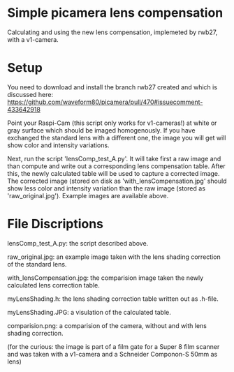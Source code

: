 # Simple picamera lens compensation
Calculating and using the new lens compensation, implemeted by rwb27, with a v1-camera.

# Setup
You need to download and install the branch rwb27 created and which is discussed here: https://github.com/waveform80/picamera/pull/470#issuecomment-433642918

Point your Raspi-Cam (this script only works for v1-cameras!) at white or gray surface which should be imaged homogenously. If you have exchanged the standard lens with a different one, the image you will get will show color and intensity variations.

Next, run the script 'lensComp_test_A.py'. It will take first a raw image and than compute and write out a corresponding lens compensation table. After this, the newly calculated table will be used to capture a corrected image. The corrected image (stored on disk as 'with_lensCompensation.jpg' should show less color and intensity variation than the raw image (stored as 'raw_original.jpg'). Example images are available above.

# File Discriptions
lensComp_test_A.py: the script described above.

raw_original.jpg: an example image taken with the lens shading correction of the standard lens.

with_lensCompensation.jpg: the comparision image taken the newly calculated lens correction table.

myLensShading.h: the lens shading correction table written out as .h-file.

myLensShading.JPG: a visulation of the calculated table.

comparision.png: a comparision of the camera, without and with lens shading correction.

(for the curious: the image is part of a film gate for a Super 8 film scanner and was taken with a v1-camera and a Schneider Componon-S 50mm as lens)
